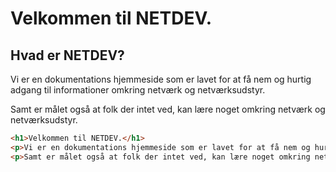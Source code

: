 # Velkommen til **NETDEV**.

## Hvad er NETDEV?

Vi er en dokumentations hjemmeside som er lavet for at få nem og hurtig adgang til informationer omkring netværk og netværksudstyr.

Samt er målet også at folk der intet ved, kan lære noget omkring netværk og netværksudstyr.

```html
<h1>Velkommen til NETDEV.</h1>
<p>Vi er en dokumentations hjemmeside som er lavet for at få nem og hurtig adgang til informationer omkring netværk og netværksudstyr.</p>
<p>Samt er målet også at folk der intet ved, kan lære noget omkring netværk og netværksudstyr.</p>
```
